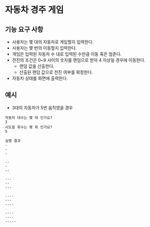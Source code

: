 # 자동차 경주 게임
## 기능 요구 사항
* 사용자는 몇 대의 자동차로 게임할지 입력한다.
* 사용자는 몇 번의 이동할지 입력한다.
* 게임은 입력된 자동차 수 대로 입력된 수만큼 이동 혹은 멈춘다.
* 전진의 조건은 0~9 사이의 숫자를 랜덤으로 받아 4 이상일 경우에 이동한다.
    - 랜덤 값을 산출한다.
    - 산출된 랜덤 값으로 전진 여부를 확정한다.
* 자동차 상태를 화면에 출력한다.        

## 예시
* 3대의 자동차가 5번 움직였을 경우
```
자동차 대수는 몇 대 인가요?
3
시도할 회수는 몇 회 인가요?
5

실행 결과
-
-
-

--
-
--

---
--
---

----
---
----

----
----
-----
```